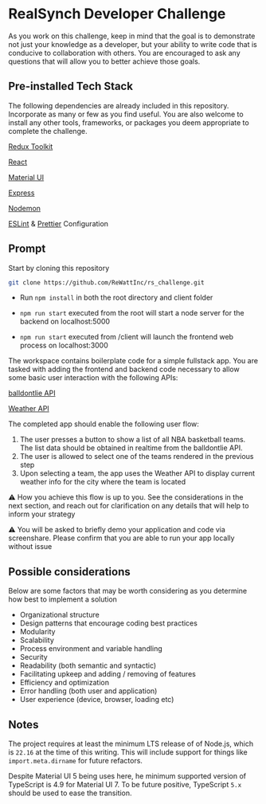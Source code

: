 # RealSynch Developer Challenge

As you work on this challenge, keep in mind that the goal is to demonstrate not just your knowledge as a developer, but your ability to write code that is conducive to collaboration with others. You are encouraged to ask any questions that will allow you to better achieve those goals.

## Pre-installed Tech Stack

The following dependencies are already included in this repository. Incorporate as many or few as you find useful. You are also welcome to install any other tools, frameworks, or packages you deem appropriate to complete the challenge.

[Redux Toolkit](https://redux-toolkit.js.org/)

[React](https://reactjs.org/)

[Material UI](https://mui.com/)

[Express](https://expressjs.com/)

[Nodemon](https://www.npmjs.com/package/nodemon)

[ESLint](https://eslint.org/) & [Prettier](https://prettier.io/) Configuration

## Prompt

Start by cloning this repository

```bash
git clone https://github.com/ReWattInc/rs_challenge.git
```

- Run `npm install` in both the root directory and client folder

- `npm run start` executed from the root will start a node server for the backend on localhost:5000

- `npm run start` executed from /client will launch the frontend web process on localhost:3000

The workspace contains boilerplate code for a simple fullstack app. You are tasked with adding the frontend and backend code necessary to allow some basic user interaction with the following APIs:

[balldontlie API](https://www.balldontlie.io/)

[Weather API](https://www.weatherapi.com/)

The completed app should enable the following user flow:

1. The user presses a button to show a list of all NBA basketball teams. The list data should be obtained in realtime from the balldontlie API.
2. The user is allowed to select one of the teams rendered in the previous step
3. Upon selecting a team, the app uses the Weather API to display current weather info for the city where the team is located

⚠️ How you achieve this flow is up to you. See the considerations in the next section, and reach out for clarification on any details that will help to inform your strategy

⚠️ You will be asked to briefly demo your application and code via screenshare. Please confirm that you are able to run your app locally without issue

## Possible considerations

Below are some factors that may be worth considering as you determine how best to implement a solution

- Organizational structure
- Design patterns that encourage coding best practices
- Modularity
- Scalability
- Process environment and variable handling
- Security
- Readability (both semantic and syntactic)
- Facilitating upkeep and adding / removing of features
- Efficiency and optimization
- Error handling (both user and application)
- User experience (device, browser, loading etc)

## Notes

The project requires at least the minimum LTS release of of Node.js, which is `22.16` at the time
of this writing. This will include support for things like `import.meta.dirname` for future
refactors.

Despite Material UI 5 being uses here, he minimum supported version of TypeScript is 4.9 for
Material UI 7. To be future positive, TypeScript `5.x` should be used to ease the transition.
